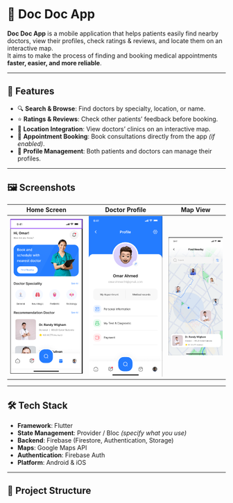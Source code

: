 # 🏥 Doc Doc App

**Doc Doc App** is a mobile application that helps patients easily find nearby doctors, view their profiles, check ratings & reviews, and locate them on an interactive map.  
It aims to make the process of finding and booking medical appointments **faster, easier, and more reliable**.

---

## 📌 Features
- 🔍 **Search & Browse**: Find doctors by specialty, location, or name.
- ⭐ **Ratings & Reviews**: Check other patients’ feedback before booking.
- 📍 **Location Integration**: View doctors’ clinics on an interactive map.
- 📅 **Appointment Booking**: Book consultations directly from the app *(if enabled)*.
- 👤 **Profile Management**: Both patients and doctors can manage their profiles.

---

## 🖼️ Screenshots

| Home Screen | Doctor Profile | Map View                        |
|-------------|----------------|---------------------------------|
| ![Home](assets/images/img.png) | ![Profile](assets/images/img_1.png) | ![Map](assets/images/img_2.png) |

---

## 🛠️ Tech Stack
- **Framework**: Flutter
- **State Management**: Provider / Bloc *(specify what you use)*
- **Backend**: Firebase (Firestore, Authentication, Storage)
- **Maps**: Google Maps API
- **Authentication**: Firebase Auth
- **Platform**: Android & iOS

---

## 📂 Project Structure
